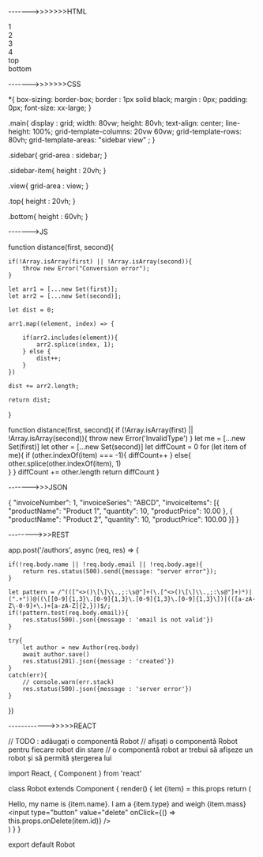 ------->>>>>>>HTML

<!DOCTYPE html>
<html>
<head>
	<title>var - 0</title>
	<link rel="stylesheet" type="text/css" href="main.css">
</head>
<body>
	<div class="main">
		<div class="sidebar">
			<div class="sidebar-item">1</div>
			<div class="sidebar-item">2</div>
			<div class="sidebar-item">3</div>
			<div class="sidebar-item">4</div>
		</div>
		<div class="view">
			<div class="top">top</div>
			<div class="bottom">bottom</div>			
		</div>
	</div>
</body>
</html>


------->>>>>>>CSS

*{
	box-sizing: border-box;
	border : 1px solid black;
	margin : 0px;
	padding: 0px;
	font-size: xx-large;
}

.main{
	display : grid;
	width: 80vw;
	height: 80vh;
	text-align: center;
	line-height: 100%;
	grid-template-columns: 20vw 60vw;
	grid-template-rows: 80vh;
	grid-template-areas: 
		"sidebar view"
		;
}

.sidebar{
	grid-area : sidebar;
}

.sidebar-item{
	height : 20vh;
}	

.view{
	grid-area : view;
}

.top{
	height : 20vh;
}

.bottom{
	height : 60vh;
}



------->JS

function distance(first, second){

	if(!Array.isArray(first) || !Array.isArray(second)){
		throw new Error("Conversion error");
	}
	
	let arr1 = [...new Set(first)];
	let arr2 = [...new Set(second)];
	
	let dist = 0;
	
	arr1.map((element, index) => {
		
		if(arr2.includes(element)){
			arr2.splice(index, 1);
		} else {
			dist++;
		}
	})
	
	dist += arr2.length;
	
	return dist;
}



function distance(first, second){
	if (!Array.isArray(first) || !Array.isArray(second)){
		throw new Error('InvalidType')
	}
	let me = [...new Set(first)]
	let other = [...new Set(second)]
	let diffCount = 0
	for (let item of me){
		if (other.indexOf(item) === -1){
			diffCount++
		}
		else{
			other.splice(other.indexOf(item), 1)			
		}
	}
	diffCount += other.length
	return diffCount
}




------->>>JSON

{
	"invoiceNumber": 1,
	"invoiceSeries": "ABCD",
	"invoiceItems": [{
		"productName": "Product 1",
		"quantity": 10,
		"productPrice": 10.00
	}, {
		"productName": "Product 2",
		"quantity": 10,
		"productPrice": 100.00
	}]
}




<!DOCTYPE html>
<html>


<head>

</head>

<body>
    <script>
        var ourRequest = new XMLHttpRequest();
        ourRequest.onreadystatechange = () => {
            var ourData = JSON.stringify(ourRequest.responseText);
            ourData = JSON.parse(ourData);
            var div = document.createElement('div');
            div.innerHTML = ourData;
            div.id = 'json';
            document.getElementsByTagName('body')[0].appendChild(div);
        }
        ourRequest.open('GET', 'invoice.json', true);
        ourRequest.send();
    </script>
</body>

</html>




-------->>>REST

app.post('/authors', async (req, res) => {
	
	if(!req.body.name || !req.body.email || !req.body.age){
		return res.status(500).send({message: "server error"});
	}
	
	let pattern = /^(([^<>()\[\]\\.,;:\s@"]+(\.[^<>()\[\]\\.,;:\s@"]+)*)|(".+"))@((\[[0-9]{1,3}\.[0-9]{1,3}\.[0-9]{1,3}\.[0-9]{1,3}\])|(([a-zA-Z\-0-9]+\.)+[a-zA-Z]{2,}))$/;
	if(!pattern.test(req.body.email)){
		res.status(500).json({message : 'email is not valid'})
	}
	
	try{
		let author = new Author(req.body)
		await author.save()
		res.status(201).json({message : 'created'})
	}
	catch(err){
		// console.warn(err.stack)
		res.status(500).json({message : 'server error'})		
	}
})



------------>>>>>REACT


// TODO : adăugați o componentă Robot 
// afișați o componentă Robot pentru fiecare robot din stare 
// o componentă robot ar trebui să afișeze un robot și să permită ștergerea lui

import React, { Component } from 'react'

class Robot extends Component {
  render() {
  	let {item} = this.props
    return (
      <div>
  		Hello, my name is {item.name}. I am a {item.type} and weigh {item.mass}
  		<input type="button" value="delete" onClick={() => this.props.onDelete(item.id)} />
      </div>
    )
  }
}

export default Robot
